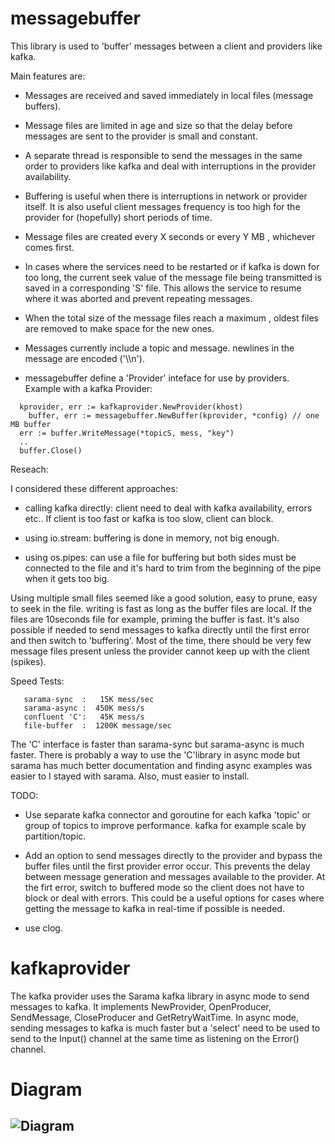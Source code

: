 # messagebuffer

This library is used to 'buffer' messages between a client and providers like kafka.

Main features are:

 - Messages are received and saved immediately in local files (message buffers).

 - Message files are limited in age and size so that the delay before messages are sent to the provider is small and constant.

 - A separate thread is responsible to send the messages in the same order to providers like kafka and deal with interruptions in the provider availability.

 - Buffering is useful when there is interruptions in network or provider itself. It is also useful client messages frequency is too high for the provider for (hopefully) short periods of time.

 - Message files are created every X seconds or every Y MB , whichever comes first.

 - In cases where the services need to be restarted or if kafka is down for too long, the current seek value of the message file being transmitted is saved in a corresponding 'S' file. This allows the service to resume where it was aborted and prevent repeating messages.

   
 - When the total size of the message files reach a maximum , oldest files are removed to make space for the new ones.

 - Messages currently include a topic and message. newlines in the message are encoded ('\\\n').

 - messagebuffer define a 'Provider' inteface for use by providers. Example with a kafka Provider:

```
  kprovider, err := kafkaprovider.NewProvider(khost)
	buffer, err := messagebuffer.NewBuffer(kprovider, *config) // one MB buffer   
  err := buffer.WriteMessage(*topicS, mess, "key")
  ..
  buffer.Close()
```

Reseach:

I considered these different approaches:

  - calling kafka directly: client need to deal with kafka availability, errors etc..
    If client is too fast or kafka is too slow, client can block.

  - using io.stream: buffering is done in memory, not big enough.

  - using os.pipes: can use a file for buffering but both sides must be connected to the file and it's hard to trim from the beginning of the pipe when it gets too big.

Using multiple small files seemed like a good solution, easy to prune, easy to seek in the file. writing is fast as long as the buffer files are local. If the files are 10seconds file for example, priming the buffer is fast. 
It's also possible if needed to send messages to kafka directly until the first error and then switch to 'buffering'. 
Most of the time, there should be very few message files present unless the provider cannot keep up with the client (spikes).

Speed Tests:
```
   sarama-sync  :   15K mess/sec
   sarama-async :  450K mess/s
   confluent 'C':   45K mess/s
   file-buffer  :  1200K message/sec
```

The 'C' interface is faster than sarama-sync but sarama-async is much faster. There is probably a way to use the 'C'library in async mode but sarama has much better documentation and finding async examples was easier to I stayed with sarama. Also, must easier to install.

TODO:

 - Use separate kafka connector and goroutine for each kafka 'topic' or group of topics to improve performance. kafka for example scale by partition/topic.

 - Add an option to send messages directly to the provider and bypass the buffer files until the first provider error occur. This prevents the delay between message generation and messages available to the provider. At the firt error, switch to buffered mode so the client does not have to block or deal with errors. This could be a useful options for cases where getting the message to kafka in real-time if possible is needed.

 - use clog.


# kafkaprovider
The kafka provider uses the Sarama kafka library in async mode to send messages to kafka. It implements NewProvider, OpenProducer, SendMessage, CloseProducer and GetRetryWaitTime.
In async mode, sending messages to kafka is much faster but a 'select' need to be used to send to the Input() channel at the same time as listening on the Error() channel.

# Diagram

![Diagram](https://user-images.githubusercontent.com/10535265/30186693-d5669528-93e3-11e7-89b9-25bd269ac228.png)
- 

